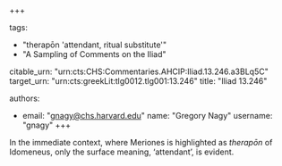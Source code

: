+++

tags:
- "therapōn &#39;attendant, ritual substitute&#39;"
- "A Sampling of Comments on the Iliad"

citable_urn: "urn:cts:CHS:Commentaries.AHCIP:Iliad.13.246.a3BLq5C"
target_urn: "urn:cts:greekLit:tlg0012.tlg001:13.246"
title: "Iliad 13.246"

authors:
- email: "gnagy@chs.harvard.edu"
  name: "Gregory Nagy"
  username: "gnagy"
+++

<p>In the immediate context, where Meriones is highlighted as <em>therapōn</em> of Idomeneus, only the surface meaning, ‘attendant’, is evident.  </p>